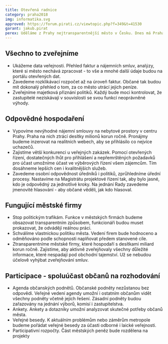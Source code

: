 ```yaml
---
title: Otevřená radnice
category: praha2018
img: informatika.svg
approved: https://forum.pirati.cz/viewtopic.php?f=349&t=41530
garant: jakub.pirat
perex: Uděláme z Prahy nejtransparentnější město v Česku. Dnes má Praha problém hlavně s neprůhlednými městskými firmami, které hospodaří s desítkami miliard korun ročně.  Občané a protikorupční analytici musí mít k dispozici dostatek informací, aby mohli politiky a úředníky kontrolovat. Zapojíme občany do rozhodování o městě.
---
```


## Všechno to zveřejníme

- Ukážeme data veřejnosti. Přehled faktur a nájemních smluv, analýzy, které si město nechává zpracovat - to vše a mnohé další údaje budou na portálu otevřených dat.
- Zavedeme rozklikávací rozpočet až na úroveň faktur. Občané tak budou mít dokonalý přehled o tom, za co město utrácí jejich peníze.  
- Zveřejníme majetková přiznání politiků. Každý bude moci kontrolovat, že zastupitelé nezískávají v souvislosti se svou funkcí neoprávněné výhody.

## Odpovědné hospodaření
- Vypovíme nevýhodné nájemní smlouvy na nebytové prostory v centru Prahy.  Praha na nich ztrácí desítky milionů korun ročně. Pronájmy budeme inzerovat na realitních webech, aby se přihlásilo co nejvíce uchazečů.  
- Zajistíme větší konkurenci u veřejných zakázek. Pomocí otevřených řízení, dostatečných lhůt pro přihlášení a nepřemrštěných požadavků pro účast umožníme účast ve výběrových řízení všem zájemcům. Tím dosáhneme lepších cen i 
kvalitnějších služeb.
- Zavedeme osobní odpovědnost úředníků i politiků, zprůhledníme úřední procesy. Nastavíme na Magistrátu projektové řízení tak, aby bylo jasné, kdo je odpovědný za jednotlivé kroky. Na jednání Rady zavedeme jmenovité hlasování - aby občané věděli, jak kdo hlasoval.

## Fungující městské firmy
- Stop politickým trafikám. Funkce v městských firmách budeme obsazovat transparentním způsobem, funkcionáři budou muset prokazovat, že odvádějí reálnou práci.  
- Schválíme vlastnickou politiku města. Vedení firem bude hodnoceno a odměňováno podle schopnosti naplňovat předem stanovené cíle.  
- Ztransparentníme městské firmy, které hospodaří s desítkami miliard korun ročně.  Zajistíme, aby aktivně zveřejňovaly všechny důležité informace, které nespadají pod obchodní tajemství. Už se nebudou účelově vyhýbat zveřejňování smluv.

## Participace - spoluúčast občanů na rozhodování
- Agenda občanských podnětů. Občanské podněty nezůstanou bez odpovědi.  Veřejné vedení agendy umožní i ostatním občanům vidět všechny podněty včetně jejich řešení. Zásadní podněty budou zařazovány na jednání výborů, komisí i zastupitelstva.  
- Ankety. Ankety a dotazníky umožní analyzovat skutečné potřeby občanů města.  
- Veřejné besedy. K aktuálním problémům nebo záměrům metropole budeme pořádat veřejné besedy za účasti odborné i laické veřejnosti.
- Participativní rozpočty. Část městských peněz bude rozdělena na projekty
